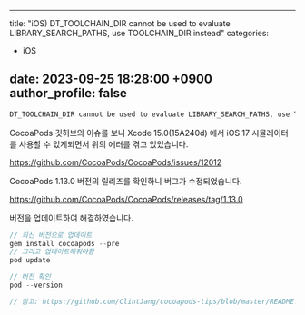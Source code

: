  ---
title:  "iOS) DT_TOOLCHAIN_DIR cannot be used to evaluate LIBRARY_SEARCH_PATHS, use TOOLCHAIN_DIR instead"
categories:
- iOS

date:   2023-09-25  18:28:00 +0900
author_profile: false
---
```swift
DT_TOOLCHAIN_DIR cannot be used to evaluate LIBRARY_SEARCH_PATHS, use TOOLCHAIN_DIR instead
```

CocoaPods 깃허브의 이슈를 보니 Xcode 15.0(15A240d) 에서 iOS 17 시뮬레이터를 사용할 수 있게되면서 위의 에러를 겪고 있었습니다.

https://github.com/CocoaPods/CocoaPods/issues/12012

CocoaPods 1.13.0 버전의 릴리즈를 확인하니 버그가 수정되었습니다.

https://github.com/CocoaPods/CocoaPods/releases/tag/1.13.0

버전을 업데이트하여 해결하였습니다.

```swift
// 최신 버전으로 업데이트
gem install cocoapods --pre
// 그리고 업데이트해줘야함
pod update

// 버전 확인
pod --version

// 참고: https://github.com/ClintJang/cocoapods-tips/blob/master/README.md#1-2-최신버전으로-업데이트-하기
```
